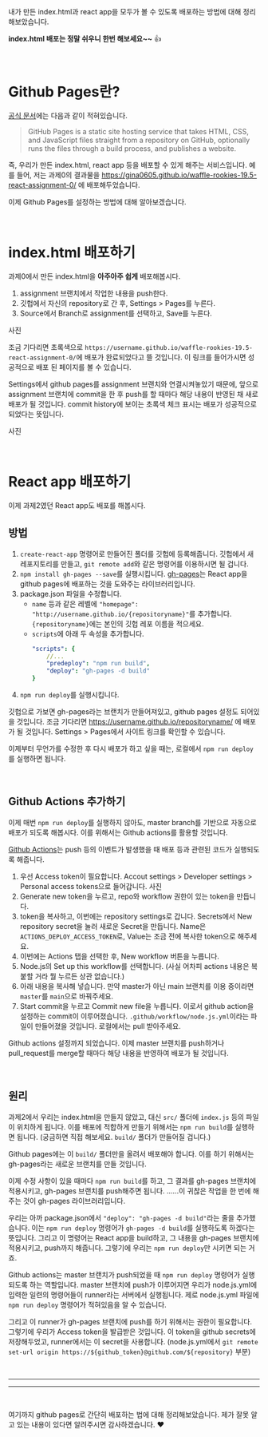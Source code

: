 내가 만든 index.html과 react app을 모두가 볼 수 있도록 배포하는 방법에 대해 정리해보았습니다.

**index.html 배포는 정말 쉬우니 한번 해보세요~~** :+1:

<br/>

# Github Pages란?
[공식 문서](https://docs.github.com/en/pages/getting-started-with-github-pages/about-github-pages)에는 다음과 같이 적혀있습니다.
> GitHub Pages is a static site hosting service that takes HTML, CSS, and JavaScript files straight from a repository on GitHub, optionally runs the files through a build process, and publishes a website.

즉, 우리가 만든 index.html, react app 등을 배포할 수 있게 해주는 서비스입니다.
예를 들어, 저는 과제0의 결과물을 https://gina0605.github.io/waffle-rookies-19.5-react-assignment-0/ 에 배포해두었습니다. 

이제 Github Pages를 설정하는 방법에 대해 알아보겠습니다.

<br/>

# index.html 배포하기
과제0에서 만든 index.html을 **아주아주 쉽게** 배포해봅시다.

1. assignment 브랜치에서 작업한 내용을 push한다.
1. 깃헙에서 자신의 repository로 간 후, Settings > Pages를 누른다.
1. Source에서 Branch로 assignment를 선택하고, Save를 누른다. 

사진

조금 기다리면 초록색으로 `https://username.github.io/waffle-rookies-19.5-react-assignment-0/`에 배포가 완료되었다고 뜰 것입니다.
이 링크를 들어가시면 성공적으로 배포 된 페이지를 볼 수 있습니다. 

Settings에서 github pages를 assignment 브랜치와 연결시켜놓았기 때문에,
앞으로 assignment 브랜치에 commit을 한 후 push를 할 때마다 해당 내용이 반영된 채 새로 배포가 될 것입니다.
commit history에 보이는 초록색 체크 표시는 배포가 성공적으로 되었다는 뜻입니다.

사진

<br/>

# React app 배포하기
이제 과제2였던 React app도 배포를 해봅시다.

## 방법
1. `create-react-app` 명령어로 만들어진 폴더를 깃헙에 등록해줍니다.
깃헙에서 새 레포지토리를 만들고, `git remote add`와 같은 명령어를 이용하시면 될 겁니다.
1. `npm install gh-pages --save`를 실행시킵니다.
[gh-pages](https://github.com/gitname/react-gh-pages)는 React app을 github pages에 배포하는 것을 도와주는 라이브러리입니다.
1. package.json 파일을 수정합니다.
    - `name` 등과 같은 레벨에 `"homepage": "http://username.github.io/{repositoryname}"`를 추가합니다.
    `{repositoryname}`에는 본인의 깃헙 레포 이름을 적으세요.
    - `scripts`에 아래 두 속성을 추가합니다.
        ```yaml
        "scripts": {
            //...
            "predeploy": "npm run build",
            "deploy": "gh-pages -d build"
        }
        ```
 1. `npm run deploy`를 실행시킵니다.
 
깃헙으로 가보면 gh-pages라는 브랜치가 만들어져있고, github pages 설정도 되어있을 것입니다.
조금 기다리면 https://username.github.io/repositoryname/ 에 배포가 될 것입니다.
Settings > Pages에서 사이트 링크를 확인할 수 있습니다.

이제부터 무언가를 수정한 후 다시 배포가 하고 싶을 때는, 로컬에서 `npm run deploy`를 실행하면 됩니다.

<br/>

## Github Actions 추가하기
이제 매번 `npm run deploy`를 실행하지 않아도, master branch를 기반으로 자동으로 배포가 되도록 해봅시다.
이를 위해서는 Github actions를 활용할 것입니다. 
 
[Github Actions](https://docs.github.com/en/actions/learn-github-actions/introduction-to-github-actions)는 push 등의 이벤트가 발생했을 때 배포 등과 관련된 코드가 실행되도록 해줍니다.

1. 우선 Access token이 필요합니다. Accout settings > Developer settings > Personal access tokens으로 들어갑니다. 
사진
1. Generate new token을 누르고, repo와 workflow 권한이 있는 token을 만듭니다.
1. token을 복사하고, 이번에는 repository settings로 갑니다.
Secrets에서 New repository secret을 눌러 새로운 Secret을 만듭니다.
Name은 `ACTIONS_DEPLOY_ACCESS_TOKEN`로, Value는 조금 전에 복사한 token으로 해주세요.
1. 이번에는 Actions 탭을 선택한 후, New workflow 버튼을 누릅니다. 
1. Node.js의 Set up this workflow를 선택합니다.
(사실 어차피 actions 내용은 복붙할 거라 뭘 누르든 상관 없습니다.)
1. 아래 내용을 복사해 넣습니다.
만약 master가 아닌 main 브랜치를 이용 중이라면 `master`를 `main`으로 바꿔주세요.
1. Start commit을 누르고 Commit new file을 누릅니다.
이로서 github action을 설정하는 commit이 이루어졌습니다.
`.github/workflow/node.js.yml`이라는 파일이 만들어졌을 것입니다.
로컬에서는 pull 받아주세요.

Github actions 설정까지 되었습니다.
이제 master 브랜치를 push하거나 pull_request를 merge할 때마다 해당 내용을 반영하여 배포가 될 것입니다.


<br/>

## 원리

과제2에서 우리는 index.html을 만들지 않았고, 대신 `src/` 폴더에 `index.js` 등의 파일이 위치하게 됩니다.
이를 배포에 적합하게 만들기 위해서는 `npm run build`를 실행하면 됩니다.
(궁금하면 직접 해보세요.
`build/` 폴더가 만들어질 겁니다.)

Github pages에는 이 `build/` 폴더만을 올려서 배포해야 합니다.
이를 하기 위해서는 gh-pages라는 새로운 브랜치를 만들 것입니다.

이제 수정 사항이 있을 때마다 `npm run build`를 하고,
그 결과를 gh-pages 브랜치에 적용시키고,
gh-pages 브랜치를 push해주면 됩니다.
......이 귀찮은 작업을 한 번에 해주는 것이 gh-pages 라이브러리입니다.

우리는 아까 package.json에서 `"deploy": "gh-pages -d build"`라는 줄을 추가했습니다.
이는 `npm run deploy` 명령어가 `gh-pages -d build`를 실행하도록 하겠다는 뜻입니다.
그리고 이 명령어는 React app을 build하고,
그 내용을 gh-pages 브랜치에 적용시키고, push까지 해줍니다.
그렇기에 우리는 `npm run deploy`만 시키면 되는 거죠.

Github actions는 master 브랜치가 push되었을 때 `npm run deploy` 명령어가 실행되도록 하는 역할입니다.
master 브랜치에 push가 이루어지면 우리가 node.js.yml에 입력한 일련의 명령어들이 runner라는 서버에서 실행됩니다.
제로 node.js.yml 파일에 `npm run deploy` 명령어가 적혀있음을 알 수 있습니다.

그리고 이 runner가 gh-pages 브랜치에 push를 하기 위해서는 권한이 필요합니다.
그렇기에 우리가 Access token을 발급받은 것입니다. 이 token을 github secrets에 저장해두었고,
runner에서는 이 secret을 사용합니다.
(node.js.yml에서 `git remote set-url origin https://${github_token}@github.com/${repository}` 부분)

<br/>

---
---

<br/>

여기까지 github pages로 간단히 배포하는 법에 대해 정리해보았습니다.
제가 잘못 알고 있는 내용이 있다면 알려주시면 감사하겠습니다. :heart:
